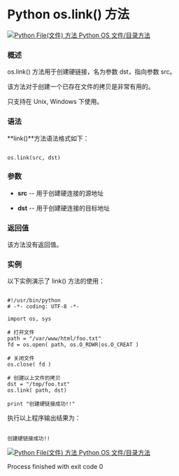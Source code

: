 Python os.link() 方法
===================

 [![Python File(文件) 方法](../images/up.gif)
 Python OS 文件/目录方法](os-file-methods.html)


  ### 概述

 os.link() 方法用于创建硬链接，名为参数 dst，指向参数 src。

  该方法对于创建一个已存在文件的拷贝是非常有用的。

 只支持在 Unix, Windows 下使用。

 ### 语法

 **link()**方法语法格式如下：

 
```

os.link(src, dst)

```

 ### 参数

  * **src** -- 用于创建硬连接的源地址


 * **dst** -- 用于创建硬连接的目标地址 


  ### 返回值

 该方法没有返回值。

 ### 实例

 以下实例演示了 link() 方法的使用：

 
```

#!/usr/bin/python
# -*- coding: UTF-8 -*-

import os, sys

# 打开文件
path = "/var/www/html/foo.txt"
fd = os.open( path, os.O_RDWR|os.O_CREAT )

# 关闭文件
os.close( fd )

# 创建以上文件的拷贝
dst = "/tmp/foo.txt"
os.link( path, dst)

print "创建硬链接成功!!"

```

 执行以上程序输出结果为：

 
```

创建硬链接成功!!

```

 [![Python File(文件) 方法](../images/up.gif)
 Python OS 文件/目录方法](os-file-methods.html)

Process finished with exit code 0
